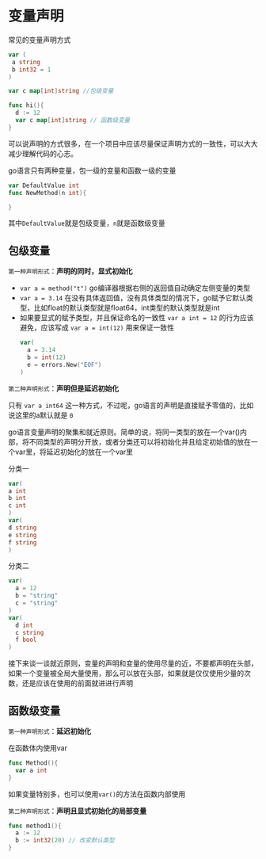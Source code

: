 # 变量声明
常见的变量声明方式
```go
var (
 a string
 b int32 = 1
)

var c map[int]string //包级变量

func hi(){
  d := 12
  var c map[int]string // 函数级变量
}

```
可以说声明的方式很多，在一个项目中应该尽量保证声明方式的一致性，可以大大减少理解代码的心志。

go语言只有两种变量，包一级的变量和函数一级的变量
```go
var DefaultValue int
func NewMethod(n int){

}
```
其中`DefaultValue`就是包级变量，`n`就是函数级变量

## 包级变量
`第一种声明形式`：**声明的同时，显式初始化**

- `var a = method("t")` go编译器根据右侧的返回值自动确定左侧变量的类型
- `var a = 3.14` 在没有具体返回值，没有具体类型的情况下，go赋予它默认类型，比如float的默认类型就是float64，int类型的默认类型就是int
- 如果要显式的赋予类型，并且保证命名的一致性 `var a int = 12` 的行为应该避免，应该写成 `var a = int(12)` 用来保证一致性
  ```go
  var(
    a = 3.14
    b = int(12)
    e = errors.New("EOF")
  )
  ```

`第二种声明形式`：**声明但是延迟初始化**

只有 `var a int64` 这一种方式，不过呢，go语言的声明是直接赋予零值的，比如说这里的a默认就是 `0`

go语言变量声明的聚集和就近原则。简单的说，将同一类型的放在一个var()内部，将不同类型的声明分开放，或者分类还可以将初始化并且给定初始值的放在一个var里，将延迟初始化的放在一个var里

分类一

```go
var(
a int
b int
c int
)
var(
d string
e string
f string
)
```

分类二

```go
var(
  a = 12
  b = "string"
  c = "string"
)
var(
  d int
  c string
  f bool
)
```
接下来谈一谈就近原则，变量的声明和变量的使用尽量的近，不要都声明在头部，如果一个变量被全局大量使用，那么可以放在头部，如果就是仅仅使用少量的次数，还是应该在使用的前面就进进行声明

## 函数级变量
`第一种声明形式`：**延迟初始化**

在函数体内使用var

```go
func Method(){
  var a int
}
```
如果变量特别多，也可以使用`var()`的方法在函数内部使用

`第二种声明形式`：**声明且显式初始化的局部变量**

```go
func method1(){
  a := 12
  b := int32(20) // 改变默认类型
}
```




